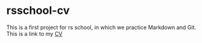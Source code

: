 # rsschool-cv
This is a first project for rs school, in which we practice Markdown and Git. This is a link to my [CV](https://yernice.github.io/rsschool-cv/cv)
